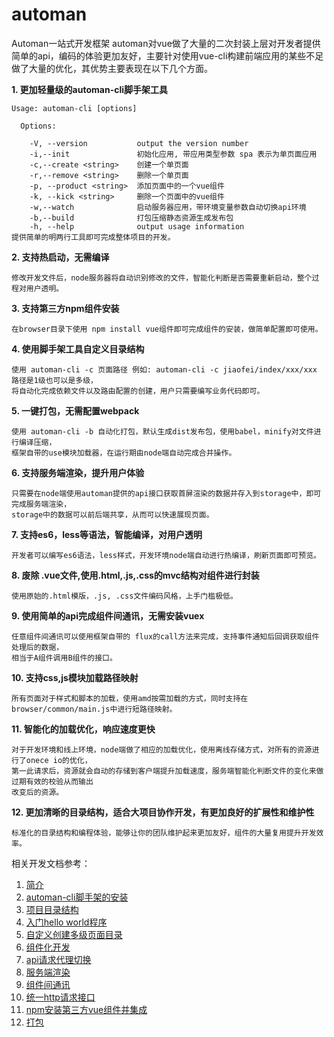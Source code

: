 # automan
Automan一站式开发框架
automan对vue做了大量的二次封装上层对开发者提供简单的api，编码的体验更加友好，主要针对使用vue-cli构建前端应用的某些不足做了大量的优化，其优势主要表现在以下几个方面。

**1. 更加轻量级的automan-cli脚手架工具**

```
Usage: automan-cli [options]

  Options:

    -V, --version           output the version number
    -i,--init               初始化应用, 带应用类型参数 spa 表示为单页面应用
    -c,--create <string>    创建一个单页面
    -r,--remove <string>    删除一个单页面
    -p, --product <string>  添加页面中的一个vue组件
    -k, --kick <string>     删除一个页面中的vue组件
    -w,--watch              启动服务器应用，带环境变量参数自动切换api环境
    -b,--build              打包压缩静态资源生成发布包
    -h, --help              output usage information
提供简单的明两行工具即可完成整体项目的开发。
```

**2. 支持热启动，无需编译**
```
修改开发文件后，node服务器将自动识别修改的文件，智能化判断是否需要重新启动，整个过程对用户透明。
```
**3. 支持第三方npm组件安装**
```
在browser目录下使用 npm install vue组件即可完成组件的安装，做简单配置即可使用。
```
**4. 使用脚手架工具自定义目录结构**
```
使用 automan-cli -c 页面路径 例如: automan-cli -c jiaofei/index/xxx/xxx 路径是1级也可以是多级，
将自动化完成依赖文件以及路由配置的创建，用户只需要编写业务代码即可。
```
**5. 一键打包，无需配置webpack**
```
使用 automan-cli -b 自动化打包，默认生成dist发布包，使用babel，minify对文件进行编译压缩，
框架自带的use模块加载器，在运行期由node端自动完成合并操作。
```
**6. 支持服务端渲染，提升用户体验**
```
只需要在node端使用automan提供的api接口获取首屏渲染的数据并存入到storage中，即可完成服务端渲染，
storage中的数据可以前后端共享，从而可以快速展现页面。
```
**7. 支持es6，less等语法，智能编译，对用户透明**
```
开发者可以编写es6语法，less样式，开发环境node端自动进行热编译，刷新页面即可预览。
```
**8. 废除 .vue文件,使用.html,.js,.css的mvc结构对组件进行封装**
```
使用原始的.html模版，.js, .css文件编码风格，上手门槛极低。
```
**9. 使用简单的api完成组件间通讯，无需安装vuex**
```
任意组件间通讯可以使用框架自带的 flux的call方法来完成，支持事件通知后回调获取组件处理后的数据，
相当于A组件调用B组件的接口。
```
**10. 支持css,js模块加载路径映射**
```
所有页面对于样式和脚本的加载，使用amd按需加载的方式，同时支持在browser/common/main.js中进行短路径映射。
```
**11. 智能化的加载优化，响应速度更快**
```
对于开发环境和线上环境，node端做了相应的加载优化，使用离线存储方式，对所有的资源进行了onece io的优化，
第一此请求后，资源就会自动的存储到客户端提升加载速度，服务端智能化判断文件的变化来做过期有效的校验从而输出
改变后的资源。
```
**12. 更加清晰的目录结构，适合大项目协作开发，有更加良好的扩展性和维护性**
```
标准化的目录结构和编程体验，能够让你的团队维护起来更加友好，组件的大量复用提升开发效率。
```
相关开发文档参考：
1.  [简介](http://www.uyi2.com/docs?id=260)
2.  [automan-cli脚手架的安装](http://www.uyi2.com/docs?id=261)
3.  [项目目录结构](http://www.uyi2.com/docs?id=262)
4.  [入门hello world程序](http://www.uyi2.com/docs?id=263)
5.  [自定义创建多级页面目录](http://www.uyi2.com/docs?id=264)
6.  [组件化开发](http://www.uyi2.com/docs?id=265)
7.  [api请求代理切换](http://www.uyi2.com/docs?id=267)
8.  [服务端渲染](http://www.uyi2.com/docs?id=268)
9.  [组件间通讯](http://www.uyi2.com/docs?id=269)
10. [统一http请求接口](http://www.uyi2.com/docs?id=270)
11. [npm安装第三方vue组件并集成](http://www.uyi2.com/docs?id=271)
12. [打包](http://www.uyi2.com/docs?id=272)
